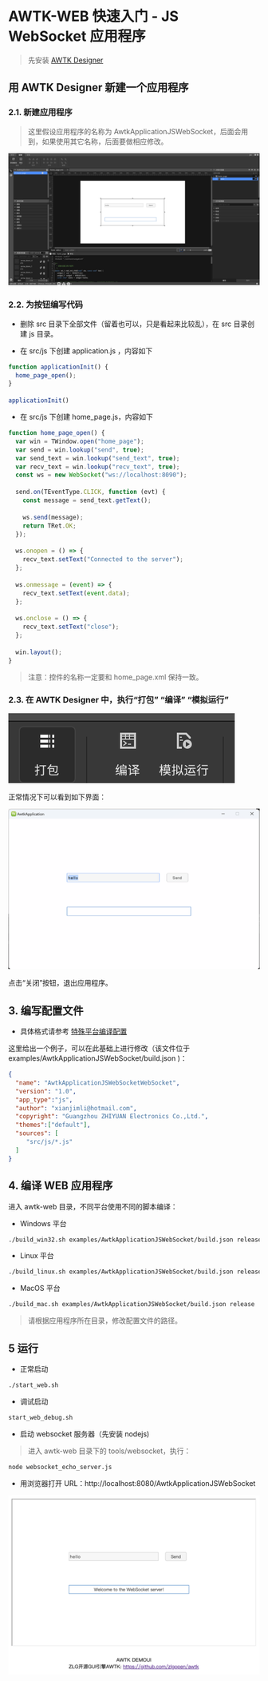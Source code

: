 # AWTK-WEB 快速入门 - JS WebSocket 应用程序

> 先安装 [AWTK Designer](https://awtk.zlg.cn/web/index.html)

## 用 AWTK Designer 新建一个应用程序

### 2.1. 新建应用程序

> 这里假设应用程序的名称为 AwtkApplicationJSWebSocket，后面会用到，如果使用其它名称，后面要做相应修改。

![](images/app_websocket.png)

### 2.2. 为按钮编写代码

* 删除 src 目录下全部文件（留着也可以，只是看起来比较乱），在 src 目录创建 js 目录。

* 在 src/js 下创建 application.js ，内容如下

```js
function applicationInit() {
  home_page_open();
}

applicationInit()
```

* 在 src/js 下创建  home_page.js，内容如下

```js
function home_page_open() {
  var win = TWindow.open("home_page");
  var send = win.lookup("send", true);
  var send_text = win.lookup("send_text", true);
  var recv_text = win.lookup("recv_text", true);
  const ws = new WebSocket("ws://localhost:8090");

  send.on(TEventType.CLICK, function (evt) {
    const message = send_text.getText();

    ws.send(message);
    return TRet.OK;
  });

  ws.onopen = () => {
    recv_text.setText("Connected to the server");
  };

  ws.onmessage = (event) => {
    recv_text.setText(event.data);
  };

  ws.onclose = () => {
    recv_text.setText("close");
  };

  win.layout();
}
```

> 注意：控件的名称一定要和 home_page.xml 保持一致。

### 2.3. 在 AWTK Designer 中，执行“打包” “编译” “模拟运行”

![](images/app_c2.png)

正常情况下可以看到如下界面：

![](images/app_websocket_ui.png)

点击“关闭”按钮，退出应用程序。

## 3. 编写配置文件

* 具体格式请参考 [特殊平台编译配置](https://github.com/zlgopen/awtk/blob/master/docs/build_config.md)

这里给出一个例子，可以在此基础上进行修改（该文件位于 examples/AwtkApplicationJSWebSocket/build.json )：

```json
{
  "name": "AwtkApplicationJSWebSocketWebSocket",
  "version": "1.0",
  "app_type":"js",
  "author": "xianjimli@hotmail.com",
  "copyright": "Guangzhou ZHIYUAN Electronics Co.,Ltd.",
  "themes":["default"],
  "sources": [
     "src/js/*.js"
  ]
}
```

## 4. 编译 WEB 应用程序

进入 awtk-web 目录，不同平台使用不同的脚本编译：

* Windows 平台

```sh
./build_win32.sh examples/AwtkApplicationJSWebSocket/build.json release
```

* Linux 平台

```sh
./build_linux.sh examples/AwtkApplicationJSWebSocket/build.json release
```

* MacOS 平台

```sh
./build_mac.sh examples/AwtkApplicationJSWebSocket/build.json release
```

> 请根据应用程序所在目录，修改配置文件的路径。

## 5 运行

* 正常启动

```sh
./start_web.sh
```

* 调试启动

```sh
start_web_debug.sh
```

* 启动 websocket 服务器（先安装 nodejs)

> 进入 awtk-web 目录下的 tools/websocket，执行：

```sh
node websocket_echo_server.js 
```

* 用浏览器打开 URL：http://localhost:8080/AwtkApplicationJSWebSocket

![](images/app_websocket_ui1.png)

